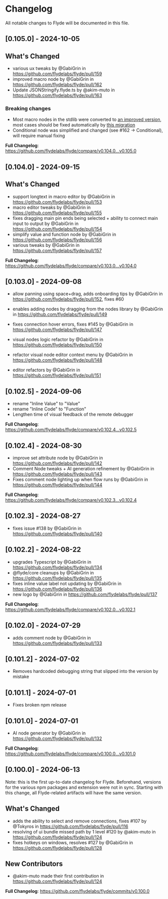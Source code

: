 # Changelog

All notable changes to Flyde will be documented in this file.

## [0.105.0] - 2024-10-05

## What's Changed

- various ux tweaks by @GabiGrin in https://github.com/flydelabs/flyde/pull/159
- improved macro node by @GabiGrin in https://github.com/flydelabs/flyde/pull/162
- Update JSONStringify.flyde.ts by @akim-muto in https://github.com/flydelabs/flyde/pull/163

### Breaking changes

- Most macro nodes in the stdlib were converted to [an improved version](https://github.com/flydelabs/flyde/blob/main/stdlib/src/ImprovedMacros/improvedMacros.ts), most cases should be fixed automatically by [this migration](https://github.com/flydelabs/flyde/blob/main/resolver/src/serdes/migrations/macroNodeV2.ts)
- Conditional node was simplified and changed (see #162 -> Conditional), will require manual fixing

**Full Changelog**: https://github.com/flydelabs/flyde/compare/v0.104.0...v0.105.0

## [0.104.0] - 2024-09-15

## What's Changed

- support longtext in macro editor by @GabiGrin in https://github.com/flydelabs/flyde/pull/153
- macro editor tweaks by @GabiGrin in https://github.com/flydelabs/flyde/pull/155
- fixes dragging main pin ends being selected + ability to connect main input to output by @GabiGrin in https://github.com/flydelabs/flyde/pull/154
- simplify value and function node by @GabiGrin in https://github.com/flydelabs/flyde/pull/156
- various tweaks by @GabiGrin in https://github.com/flydelabs/flyde/pull/157

**Full Changelog**: https://github.com/flydelabs/flyde/compare/v0.103.0...v0.104.0

## [0.103.0] - 2024-09-08

- allow panning using space+drag, adds onboarding tips by @GabiGrin in https://github.com/flydelabs/flyde/pull/152, fixes #60
- enables adding nodes by dragging from the nodes library by @GabiGrin in https://github.com/flydelabs/flyde/pull/149
- fixes connection hover errors, fixes #145 by @GabiGrin in https://github.com/flydelabs/flyde/pull/147

- visual nodes logic refactor by @GabiGrin in https://github.com/flydelabs/flyde/pull/150
- refactor visual node editor context menu by @GabiGrin in https://github.com/flydelabs/flyde/pull/148
- editor refactors by @GabiGrin in https://github.com/flydelabs/flyde/pull/151

## [0.102.5] - 2024-09-06

- rename "Inline Value" to "Value"
- rename "Inline Code" to "Function"
- Lengthen time of visual feedback of the remote debugger

**Full Changelog**: https://github.com/flydelabs/flyde/compare/v0.102.4...v0.102.5

## [0.102.4] - 2024-08-30

- improve set attribute node by @GabiGrin in https://github.com/flydelabs/flyde/pull/142
- Comment Node tweaks + AI generation refinement by @GabiGrin in https://github.com/flydelabs/flyde/pull/143
- Fixes comment node lighting up when flow runs by @GabiGrin in https://github.com/flydelabs/flyde/pull/144

**Full Changelog**: https://github.com/flydelabs/flyde/compare/v0.102.3...v0.102.4

## [0.102.3] - 2024-08-27

- fixes issue #138 by @GabiGrin in https://github.com/flydelabs/flyde/pull/140

## [0.102.2] - 2024-08-22

- upgrades Typescript by @GabiGrin in https://github.com/flydelabs/flyde/pull/134
- @flyde/core cleanups by @GabiGrin in https://github.com/flydelabs/flyde/pull/135
- fixes inline value label not updating by @GabiGrin in https://github.com/flydelabs/flyde/pull/136
- new logo by @GabiGrin in https://github.com/flydelabs/flyde/pull/137

**Full Changelog**: https://github.com/flydelabs/flyde/compare/v0.102.0...v0.102.1

## [0.102.0] - 2024-07-29

- adds comment node by @GabiGrin in https://github.com/flydelabs/flyde/pull/133

## [0.101.2] - 2024-07-02

- Removes hardcoded debugging string that slipped into the version by mistake

## [0.101.1] - 2024-07-01

- Fixes broken npm release

## [0.101.0] - 2024-07-01

- AI node generator by @GabiGrin in https://github.com/flydelabs/flyde/pull/132

**Full Changelog**: https://github.com/flydelabs/flyde/compare/v0.100.0...v0.101.0

## [0.100.0] - 2024-06-13

Note: this is the first up-to-date changelog for Flyde. Beforehand, versions for the various npm packages and extension were not in sync. Starting with this change, all Flyde-related artifacts will have the same version.

## What's Changed

- adds the ability to select and remove connections, fixes #107 by @Tokyros in https://github.com/flydelabs/flyde/pull/116
- resolving of ui bundle missed path by 1 level #120 by @akim-muto in https://github.com/flydelabs/flyde/pull/124
- fixes hotkeys on windows, resolves #127 by @GabiGrin in https://github.com/flydelabs/flyde/pull/128

## New Contributors

- @akim-muto made their first contribution in https://github.com/flydelabs/flyde/pull/124

**Full Changelog**: https://github.com/flydelabs/flyde/commits/v0.100.0
